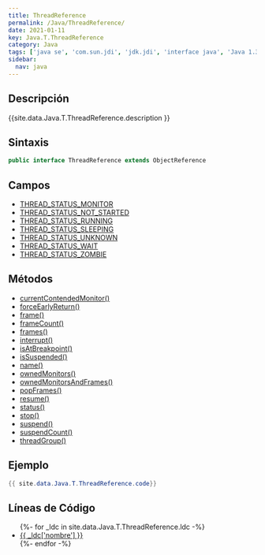 ```yaml
---
title: ThreadReference
permalink: /Java/ThreadReference/
date: 2021-01-11
key: Java.T.ThreadReference
category: Java
tags: ['java se', 'com.sun.jdi', 'jdk.jdi', 'interface java', 'Java 1.3']
sidebar: 
  nav: java
---
```


## Descripción
{{site.data.Java.T.ThreadReference.description }}

## Sintaxis
~~~java
public interface ThreadReference extends ObjectReference
~~~

## Campos
* [THREAD_STATUS_MONITOR](/Java/ThreadReference/THREAD_STATUS_MONITOR)
* [THREAD_STATUS_NOT_STARTED](/Java/ThreadReference/THREAD_STATUS_NOT_STARTED)
* [THREAD_STATUS_RUNNING](/Java/ThreadReference/THREAD_STATUS_RUNNING)
* [THREAD_STATUS_SLEEPING](/Java/ThreadReference/THREAD_STATUS_SLEEPING)
* [THREAD_STATUS_UNKNOWN](/Java/ThreadReference/THREAD_STATUS_UNKNOWN)
* [THREAD_STATUS_WAIT](/Java/ThreadReference/THREAD_STATUS_WAIT)
* [THREAD_STATUS_ZOMBIE](/Java/ThreadReference/THREAD_STATUS_ZOMBIE)

## Métodos
* [currentContendedMonitor()](/Java/ThreadReference/currentContendedMonitor)
* [forceEarlyReturn()](/Java/ThreadReference/forceEarlyReturn)
* [frame()](/Java/ThreadReference/frame)
* [frameCount()](/Java/ThreadReference/frameCount)
* [frames()](/Java/ThreadReference/frames)
* [interrupt()](/Java/ThreadReference/interrupt)
* [isAtBreakpoint()](/Java/ThreadReference/isAtBreakpoint)
* [isSuspended()](/Java/ThreadReference/isSuspended)
* [name()](/Java/ThreadReference/name)
* [ownedMonitors()](/Java/ThreadReference/ownedMonitors)
* [ownedMonitorsAndFrames()](/Java/ThreadReference/ownedMonitorsAndFrames)
* [popFrames()](/Java/ThreadReference/popFrames)
* [resume()](/Java/ThreadReference/resume)
* [status()](/Java/ThreadReference/status)
* [stop()](/Java/ThreadReference/stop)
* [suspend()](/Java/ThreadReference/suspend)
* [suspendCount()](/Java/ThreadReference/suspendCount)
* [threadGroup()](/Java/ThreadReference/threadGroup)

## Ejemplo
~~~java
{{ site.data.Java.T.ThreadReference.code}}
~~~

## Líneas de Código
<ul>
{%- for _ldc in site.data.Java.T.ThreadReference.ldc -%}
   <li>
       <a href="{{_ldc['url'] }}">{{ _ldc['nombre'] }}</a>
   </li>
{%- endfor -%}
</ul>
